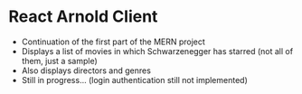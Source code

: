 # React Arnold Client

- Continuation of the first part of the MERN project
- Displays a list of movies in which Schwarzenegger has starred (not all of them, just a sample)
- Also displays directors and genres
- Still in progress... (login authentication still not implemented)
